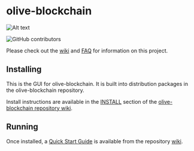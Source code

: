 # olive-blockchain
![Alt text](https://www.oliveblockchain.co/img/olive_logo.svg)

![GitHub contributors](https://img.shields.io/github/contributors/Kale-Network/olive-blockchain?logo=GitHub)

Please check out the [wiki](https://github.com/Kale-Network/olive-blockchain/wiki)
and [FAQ](https://github.com/Kale-Network/olive-blockchain/wiki/FAQ) for
information on this project.

## Installing

This is the GUI for olive-blockchain. It is built into distribution packages in the olive-blockchain repository.

Install instructions are available in the
[INSTALL](https://github.com/Kale-Network/olive-blockchain/wiki/INSTALL)
section of the
[olive-blockchain repository wiki](https://github.com/Kale-Network/olive-blockchain/wiki).

## Running

Once installed, a
[Quick Start Guide](https://github.com/Kale-Network/olive-blockchain/wiki/Quick-Start-Guide)
is available from the repository
[wiki](https://github.com/Kale-Network/olive-blockchain/wiki).
